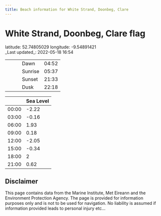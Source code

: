 ```yaml
---
title: Beach information for White Strand, Doonbeg, Clare
---
```

# White Strand, Doonbeg, Clare <span class="material-icons blue-flag">flag</span>

<div class="location-info">latitude: 52.74805029 longitude: -9.54891421</div>
<div class="met-eireann-warnings"></div>
_Last updated_: 2022-05-18 16:54

|   |   |   |   |   |
|---|---|---|---|---|
|   |   |   | Dawn  | 04:52 |
|   |   |   | Sunrise  | 05:37 |
|   |   |   | Sunset  | 21:33 |
|   |   |   | Dusk  | 22:18 |

<div></div>

|   | Sea Level  |
|---|---|
| 00:00 | -2.22 |
| 03:00 | -0.16 |
| 06:00 | 1.93 |
| 09:00 | 0.18 |
| 12:00 | -2.05 |
| 15:00 | -0.34 |
| 18:00 | 2 |
| 21:00 | 0.62 |

## Disclaimer

This page contains data from the Marine Institute,
Met Eireann and the Environment Protection Agency. The page is provided for
information purposes only and is not to be used for navigation. No liability
is assumed if information provided leads to personal injury etc...